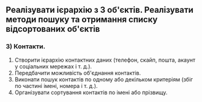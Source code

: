 ## Реалізувати ієрархію з 3 об'єктів. Реалізувати методи пошуку та отримання списку відсортованих об'єктів

### 3) Контакти. 
1. Створити ієрархію контактних даних (телефон, скайп, пошта, акаунт у соціальних мережах і т. д.). 
2. Передбачити можливість об'єднання контактів. 
3. Виконати пошук контактів по одному або декільком критеріям (збіг по частині імені, номера і т. д.). 
4. Організувати сортування контактів по імені або прізвищу.